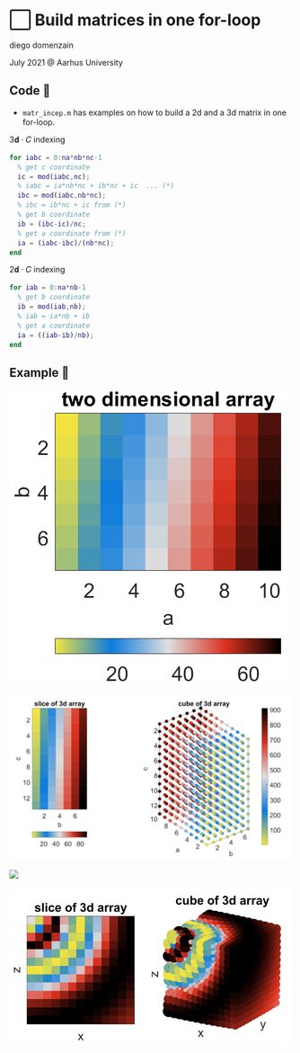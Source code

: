 # ⬜ Build matrices in one for-loop
diego domenzain

July 2021 @ Aarhus University

## Code 📝

* ```matr_incep.m``` has examples on how to build a 2d and a 3d matrix in one for-loop.

3𝐝 · 𝐶 indexing
```matlab
for iabc = 0:na*nb*nc-1
  % get c coordinate
  ic = mod(iabc,nc);
  % iabc = ia*nb*nc + ib*nc + ic  ... (*)
  ibc = mod(iabc,nb*nc);
  % ibc = ib*nc + ic from (*)
  % get b coordinate
  ib = (ibc-ic)/nc;
  % get a coordinate from (*)
  ia = (iabc-ibc)/(nb*nc);
end
```

2𝐝 · 𝐶 indexing
```matlab
for iab = 0:na*nb-1
  % get b coordinate
  ib = mod(iab,nb);
  % iab = ia*nb + ib
  % get a coordinate
  ia = ((iab-ib)/nb);
end
```

## Example 🎨

[![](../pics/2d.png)](./)

[![](../pics/3d-abc.png)](./)

[![](pics/3d-xyz.png)](./)

[![](../pics/3d-xyz-cool.png)](./)
